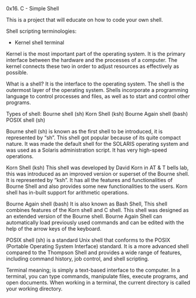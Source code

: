0x16. C - Simple Shell

This is a project that will educate on how to code your own shell.

Shell scripting terminologies:
- Kernel shell terminal

Kernel is the most important part of the operating system. It is the primary interface between the hardware and the processes of a computer. The kernel connects these two in order to adjust resources as effectively as possible.

What is a shell? 
It is the interface to the operating system. The shell is the outermost layer of the operating system. Shells incorporate a programming language to control processes and files, as well as to start and control other programs.

Types of shell:
Bourne shell (sh)
Korn Shell (ksh)
Bourne Again shell (bash)
POSIX shell (sh)

Bourne shell (sh) 
is known as the first shell to be introduced, it is represented by “sh”. This shell got popular because of its quite compact nature. It was made the default shell for the SOLARIS operating system and was used as a Solaris administration script. It has very high-speed operations. 

Korn Shell (ksh)
This shell was developed by David Korn in AT & T bells lab, this was introduced as an improved version or superset of the Bourne shell. It is represented by “ksh”. It has all the features and functionalities of Bourne Shell and also provides some new functionalities to the users. Korn shell has in-built support for arithmetic operations.  

Bourne Again shell (bash)
It is also known as Bash Shell, This shell combines features of the Korn shell and C shell. This shell was designed as an extended version of the Bourne shell. Bourne Again Shell can automatically load previously used commands and can be edited with the help of the arrow keys of the keyboard. 

POSIX shell (sh)
is a standard Unix shell that conforms to the POSIX (Portable Operating System Interface) standard. It is a more advanced shell compared to the Thompson Shell and provides a wide range of features, including command history, job control, and shell scripting.


Terminal meaning;
 is simply a text-based interface to the computer. In a terminal, you can type commands, manipulate files, execute programs, and open documents. When working in a terminal, the current directory is called your working directory.
